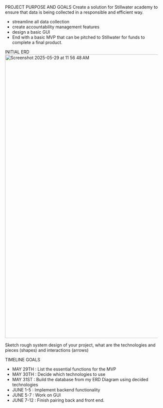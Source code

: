 PROJECT PURPOSE AND GOALS
Create a solution for Stillwater academy to ensure that data is being collected in a responsible and efficient way.
  - streamline all data collection
  - create accountability management features
  - design a basic GUI
  - End with a basic MVP that can be pitched to Stillwater for funds to complete a final product.

INITIAL ERD
<img width="930" alt="Screenshot 2025-05-29 at 11 56 48 AM" src="https://github.com/user-attachments/assets/04422b89-db8e-4ac5-ba35-21f0f9e3429c" />

Sketch rough system design of your project, what are the technologies and pieces (shapes) and interactions (arrows)


TIMELINE GOALS
  - MAY 29TH : List the essential functions for the MVP
  - MAY 30TH : Decide which technologies to use
  - MAY 31ST : Build the database from my ERD Diagram using decided technologies
  - JUNE 1-5 : Implement backend functionality
  - JUNE 5-7 : Work on GUI
  - JUNE 7-12 : Finish pairing back and front end. 
